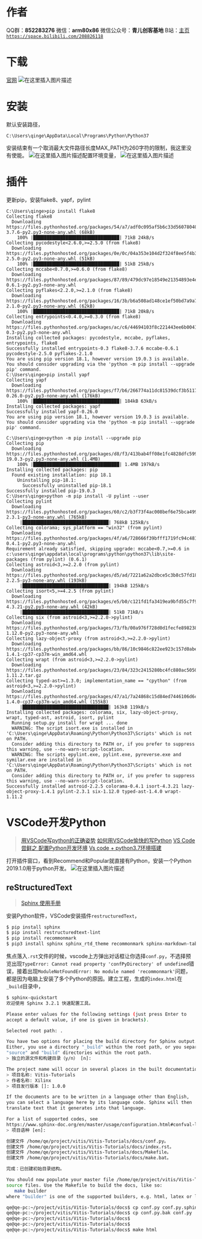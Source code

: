 ﻿# 作者
QQ群：**852283276**
微信：**arm80x86**
微信公众号：**青儿创客基地**
B站：[主页 `https://space.bilibili.com/208826118`](https://space.bilibili.com/208826118)


# 下载
[官网](https://www.python.org/)
![在这里插入图片描述](https://img-blog.csdnimg.cn/20190223225256913.PNG?x-oss-process=image/watermark,type_ZmFuZ3poZW5naGVpdGk,shadow_10,text_aHR0cHM6Ly9ibG9nLmNzZG4ubmV0L1podV9aaHVfMjAwOQ==,size_16,color_FFFFFF,t_70)
# 安装
默认安装路径，
```shell
C:\Users\qinge\AppData\Local\Programs\Python\Python37
```
安装结束有一个取消最大文件路径长度MAX_PATH为260字符的限制，我这里没有使能。
![在这里插入图片描述](https://img-blog.csdnimg.cn/20190223225352560.PNG?x-oss-process=image/watermark,type_ZmFuZ3poZW5naGVpdGk,shadow_10,text_aHR0cHM6Ly9ibG9nLmNzZG4ubmV0L1podV9aaHVfMjAwOQ==,size_16,color_FFFFFF,t_70)配置环境变量，
![在这里插入图片描述](https://img-blog.csdnimg.cn/20190223231200632.PNG?x-oss-process=image/watermark,type_ZmFuZ3poZW5naGVpdGk,shadow_10,text_aHR0cHM6Ly9ibG9nLmNzZG4ubmV0L1podV9aaHVfMjAwOQ==,size_16,color_FFFFFF,t_70)
# 插件
更新pip，安装flake8、yapf，pylint

```shell
C:\Users\qinge>pip install flake8
Collecting flake8
  Downloading https://files.pythonhosted.org/packages/54/a7/adf0c095af5b6c33d560780404504e9d58d9a1999253834f2b2d141098d8/flake8-3.7.6-py2.py3-none-any.whl (68kB)
    100% |████████████████████████████████| 71kB 24kB/s
Collecting pycodestyle<2.6.0,>=2.5.0 (from flake8)
  Downloading https://files.pythonhosted.org/packages/0e/0c/04a353e104d2f324f8ee5f4b32012618c1c86dd79e52a433b64fceed511b/pycodestyle-2.5.0-py2.py3-none-any.whl (51kB)
    100% |████████████████████████████████| 51kB 25kB/s
Collecting mccabe<0.7.0,>=0.6.0 (from flake8)
  Downloading https://files.pythonhosted.org/packages/87/89/479dc97e18549e21354893e4ee4ef36db1d237534982482c3681ee6e7b57/mccabe-0.6.1-py2.py3-none-any.whl
Collecting pyflakes<2.2.0,>=2.1.0 (from flake8)
  Downloading https://files.pythonhosted.org/packages/16/3b/b6a508ad148ce1ef50bd7a9a783afbb8d775616fc4ae5e3007c8815a3c85/pyflakes-2.1.0-py2.py3-none-any.whl (62kB)
    100% |████████████████████████████████| 71kB 20kB/s
Collecting entrypoints<0.4.0,>=0.3.0 (from flake8)
  Downloading https://files.pythonhosted.org/packages/ac/c6/44694103f8c221443ee6b0041f69e2740d89a25641e62fb4f2ee568f2f9c/entrypoints-0.3-py2.py3-none-any.whl
Installing collected packages: pycodestyle, mccabe, pyflakes, entrypoints, flake8
Successfully installed entrypoints-0.3 flake8-3.7.6 mccabe-0.6.1 pycodestyle-2.5.0 pyflakes-2.1.0
You are using pip version 18.1, however version 19.0.3 is available.
You should consider upgrading via the 'python -m pip install --upgrade pip' command.
C:\Users\qinge>pip install yapf
Collecting yapf
  Downloading https://files.pythonhosted.org/packages/f7/b6/266774a11dc81539dcf3b5117cd7a3c1c2b11a47853940b7f0803cf389b2/yapf-0.26.0-py2.py3-none-any.whl (176kB)
    100% |████████████████████████████████| 184kB 63kB/s
Installing collected packages: yapf
Successfully installed yapf-0.26.0
You are using pip version 18.1, however version 19.0.3 is available.
You should consider upgrading via the 'python -m pip install --upgrade pip' command.

C:\Users\qinge>python -m pip install --upgrade pip
Collecting pip
  Downloading https://files.pythonhosted.org/packages/d8/f3/413bab4ff08e1fc4828dfc59996d721917df8e8583ea85385d51125dceff/pip-19.0.3-py2.py3-none-any.whl (1.4MB)
    100% |████████████████████████████████| 1.4MB 197kB/s
Installing collected packages: pip
  Found existing installation: pip 18.1
    Uninstalling pip-18.1:
      Successfully uninstalled pip-18.1
Successfully installed pip-19.0.3
C:\Users\qinge>python -m pip install -U pylint --user
Collecting pylint
  Downloading https://files.pythonhosted.org/packages/60/c2/b3f73f4ac008bef6e75bca4992f3963b3f85942e0277237721ef1c151f0d/pylint-2.3.1-py3-none-any.whl (765kB)
     |████████████████████████████████| 768kB 125kB/s
Collecting colorama; sys_platform == "win32" (from pylint)
  Downloading https://files.pythonhosted.org/packages/4f/a6/728666f39bfff1719fc94c481890b2106837da9318031f71a8424b662e12/colorama-0.4.1-py2.py3-none-any.whl
Requirement already satisfied, skipping upgrade: mccabe<0.7,>=0.6 in c:\users\qinge\appdata\local\programs\python\python37\lib\site-packages (from pylint) (0.6.1)
Collecting astroid<3,>=2.2.0 (from pylint)
  Downloading https://files.pythonhosted.org/packages/d5/ad/7221a62a2dbce5c3b8c57fd18e1052c7331adc19b3f27f1561aa6e620db2/astroid-2.2.5-py3-none-any.whl (193kB)
     |████████████████████████████████| 194kB 125kB/s
Collecting isort<5,>=4.2.5 (from pylint)
  Downloading https://files.pythonhosted.org/packages/e5/b0/c121fd1fa3419ea9bfd55c7f9c4fedfec5143208d8c7ad3ce3db6c623c21/isort-4.3.21-py2.py3-none-any.whl (42kB)
     |████████████████████████████████| 51kB 71kB/s
Collecting six (from astroid<3,>=2.2.0->pylint)
  Downloading https://files.pythonhosted.org/packages/73/fb/00a976f728d0d1fecfe898238ce23f502a721c0ac0ecfedb80e0d88c64e9/six-1.12.0-py2.py3-none-any.whl
Collecting lazy-object-proxy (from astroid<3,>=2.2.0->pylint)
  Downloading https://files.pythonhosted.org/packages/bb/86/10c9846c822ee923c157d0abe24d322472315ea47a216e6bf99e3b5b771f/lazy_object_proxy-1.4.1-cp37-cp37m-win_amd64.whl
Collecting wrapt (from astroid<3,>=2.2.0->pylint)
  Downloading https://files.pythonhosted.org/packages/23/84/323c2415280bc4fc880ac5050dddfb3c8062c2552b34c2e512eb4aa68f79/wrapt-1.11.2.tar.gz
Collecting typed-ast>=1.3.0; implementation_name == "cpython" (from astroid<3,>=2.2.0->pylint)
  Downloading https://files.pythonhosted.org/packages/47/a1/7a24868c15d84ed7446106d6c3d73807f58232a695452c0a29679e5a1523/typed_ast-1.4.0-cp37-cp37m-win_amd64.whl (155kB)
     |████████████████████████████████| 163kB 119kB/s
Installing collected packages: colorama, six, lazy-object-proxy, wrapt, typed-ast, astroid, isort, pylint
  Running setup.py install for wrapt ... done
  WARNING: The script isort.exe is installed in 'C:\Users\qinge\AppData\Roaming\Python\Python37\Scripts' which is not on PATH.
  Consider adding this directory to PATH or, if you prefer to suppress this warning, use --no-warn-script-location.
  WARNING: The scripts epylint.exe, pylint.exe, pyreverse.exe and symilar.exe are installed in 'C:\Users\qinge\AppData\Roaming\Python\Python37\Scripts' which is not on PATH.
  Consider adding this directory to PATH or, if you prefer to suppress this warning, use --no-warn-script-location.
Successfully installed astroid-2.2.5 colorama-0.4.1 isort-4.3.21 lazy-object-proxy-1.4.1 pylint-2.3.1 six-1.12.0 typed-ast-1.4.0 wrapt-1.11.2
```

# VSCode开发Python
> [用VSCode写python的正确姿势](https://www.cnblogs.com/0to9/p/6361474.html)
> [如何用VSCode愉快的写Python](https://www.cnblogs.com/pleiades/p/8146658.html)
> [VS Code 尝鲜之 配置Python开发环境](https://blog.csdn.net/u013205877/article/details/78883405)
> [Vs code + python3.7环境搭建](https://blog.csdn.net/qq_19342635/article/details/82147972)

打开插件窗口，看到Recommend和Popular就直接有Python，安装一个Python 2019.1.0用于python开发。
![在这里插入图片描述](https://img-blog.csdnimg.cn/20190223223045314.PNG?x-oss-process=image/watermark,type_ZmFuZ3poZW5naGVpdGk,shadow_10,text_aHR0cHM6Ly9ibG9nLmNzZG4ubmV0L1podV9aaHVfMjAwOQ==,size_16,color_FFFFFF,t_70)
## reStructuredText
> [Sphinx 使用手册](https://zh-sphinx-doc.readthedocs.io/en/latest/rest.html)

安装Python软件，VSCode安装插件`restructuredText`，
```bash
$ pip install sphinx
$ pip install restructuredtext-lint
$ pip install recommonmark
$ pip3 install sphinx sphinx_rtd_theme recommonmark sphinx-markdown-tables sphinxemoji rst2pdf
```
焦点落入`.rst`文件的时候，vscode上方弹出对话框让你选择`conf.py`，不选择预览出现`TypeError: Cannot read property 'confPyDirectory' of undefined`错误，接着出现`ModuleNotFoundError: No module named 'recommonmark'`问题，都是因为电脑上安装了多个Python的原因。建立工程，生成的`index.html`在`_build`目录中，
```bash
$ sphinx-quickstart 
欢迎使用 Sphinx 3.2.1 快速配置工具。

Please enter values for the following settings (just press Enter to
accept a default value, if one is given in brackets).

Selected root path: .

You have two options for placing the build directory for Sphinx output.
Either, you use a directory "_build" within the root path, or you separate
"source" and "build" directories within the root path.
> 独立的源文件和构建目录（y/n） [n]: 

The project name will occur in several places in the built documentation.
> 项目名称: Vitis-Tutorials
> 作者名称: Xilinx
> 项目发行版本 []: 1.0.0

If the documents are to be written in a language other than English,
you can select a language here by its language code. Sphinx will then
translate text that it generates into that language.

For a list of supported codes, see
https://www.sphinx-doc.org/en/master/usage/configuration.html#confval-language.
> 项目语种 [en]: 

创建文件 /home/qe/project/vitis/Vitis-Tutorials/docs/conf.py。
创建文件 /home/qe/project/vitis/Vitis-Tutorials/docs/index.rst。
创建文件 /home/qe/project/vitis/Vitis-Tutorials/docs/Makefile。
创建文件 /home/qe/project/vitis/Vitis-Tutorials/docs/make.bat。

完成：已创建初始目录结构。

You should now populate your master file /home/qe/project/vitis/Vitis-Tutorials/docs/index.rst and create other documentation
source files. Use the Makefile to build the docs, like so:
   make builder
where "builder" is one of the supported builders, e.g. html, latex or linkcheck.

qe@qe-pc:~/project/vitis/Vitis-Tutorials/docs$ cp conf.py conf.py.sphinx-quickstart
qe@qe-pc:~/project/vitis/Vitis-Tutorials/docs$ cp conf.py.bak conf.py
qe@qe-pc:~/project/vitis/Vitis-Tutorials/docs$ 
qe@qe-pc:~/project/vitis/Vitis-Tutorials/docs$ 
qe@qe-pc:~/project/vitis/Vitis-Tutorials/docs$ make html
```

